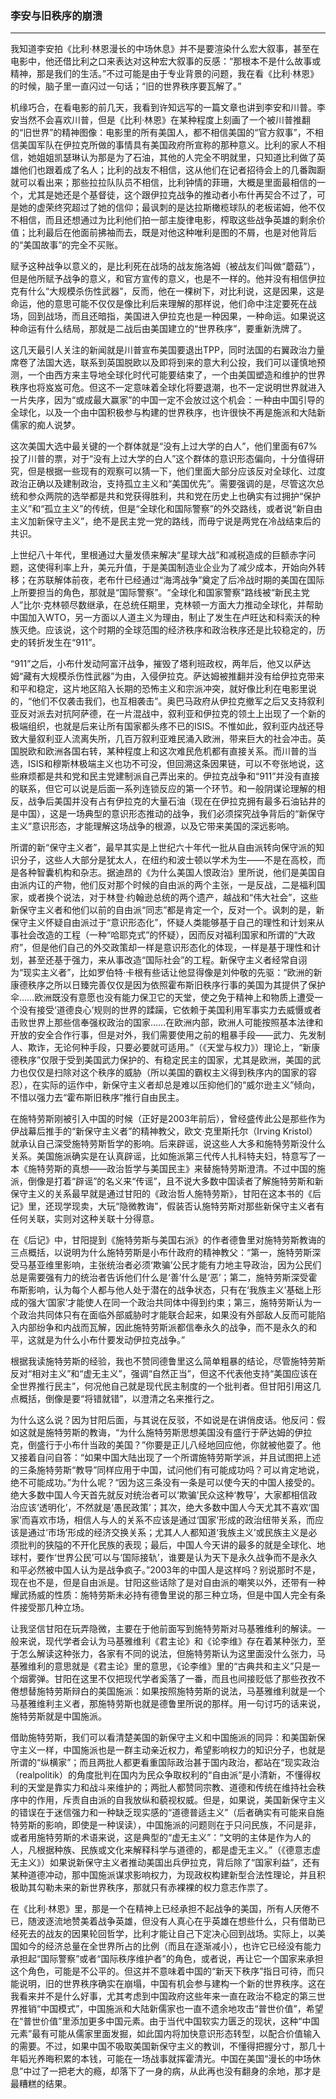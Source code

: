 <h3>李安与旧秩序的崩溃</h3>
<hr>

我知道李安拍《比利·林恩漫长的中场休息》并不是要渲染什么宏大叙事，甚至在电影中，他还借比利之口来表达对这种宏大叙事的反感：“那根本不是什么故事或精神，那是我们的生活。”不过可能是由于专业背景的问题，我在看《比利·林恩》的时候，脑子里一直闪过一句话；“旧的世界秩序要瓦解了。”

机缘巧合，在看电影的前几天，我看到许知远写的一篇文章也讲到李安和川普。李安当然不会喜欢川普，但是《比利·林恩》在某种程度上刻画了一个被川普推翻的“旧世界”的精神图像：电影里的所有美国人，都不相信美国的“官方叙事”，不相信美国军队在伊拉克所做的事情具有美国政府所宣称的那种意义。比利的家人不相信，她姐姐凯瑟琳认为那是为了石油，其他的人完全不明就里，只知道比利做了英雄他们也跟着成了名人；比利的战友不相信，这从他们在记者招待会上的几番踟蹰就可以看出来；那些拉拉队队员不相信，比利钟情的菲珊，大概是里面最相信的一个，尤其是她还是个基督徒，这个跟伊拉克战争的推动者小布什再契合不过了，可是她的虚荣终究超过了她的信仰；最讽刺的是达拉斯橄榄球队的老板诺姆，他不仅不相信，而且还想通过为比利他们拍一部主旋律电影，榨取这些战争英雄的剩余价值；比利最后在他面前拂袖而去，既是对他这种唯利是图的不屑，也是对他背后的“美国故事”的完全不买账。

赋予这种战争以意义的，是比利死在战场的战友施洛姆（被战友们叫做“蘑菇”），但是他所赋予战争的意义，和官方宣传的意义，也是不一样的。他并没有相信伊拉克有什么“大规模杀伤性武器”，反而，他在一棵树下，对比利说，这是因果，这是命运，他的意思可能不仅仅是像比利后来理解的那样说，他们命中注定要死在战场，回到战场，而且还暗指，美国进入伊拉克也是一种因果，一种命运。如果说这种命运有什么结局，那就是二战后由美国建立的“世界秩序”，要重新洗牌了。

这几天最引人关注的新闻就是川普宣布美国要退出TPP，同时法国的右翼政治力量席卷了法国大选，联系到英国脱欧以及即将到来的意大利公投，我们可以谨慎地预测，一个由西方来主导地全球化时代可能要结束了，一个由美国塑造和维护的世界秩序也将岌岌可危。但这不一定意味着全球化将要退潮，也不一定说明世界就进入一片失序，因为“或成最大赢家”的中国一定不会放过这个机会：一种由中国引导的全球化，以及一个由中国积极参与构建的世界秩序，也许很快不再是施派和大陆新儒家的痴人说梦。

这次美国大选中最关键的一个群体就是“没有上过大学的白人”，他们里面有67%投了川普的票，对于“没有上过大学的白人”这个群体的意识形态偏向，十分值得研究，但是根据一些现有的观察可以猜一下，他们里面大部分应该反对全球化、过度政治正确以及建制政治，支持孤立主义和“美国优先”。需要强调的是，尽管这次总统和参众两院的选举都是共和党获得胜利，共和党在历史上也确实有过拥护“保护主义”和“孤立主义”的传统，但是“全球化和国际警察”的外交路线，或者说“新自由主义加新保守主义”，绝不是民主党一党的路线，而毋宁说是两党在冷战结束后的共识。

上世纪八十年代，里根通过大量发债来解决“星球大战”和减税造成的巨额赤字问题，这使得利率上升，美元升值，于是美国制造业企业为了减少成本，开始向外转移；在苏联解体前夜，老布什已经通过“海湾战争”奠定了后冷战时期的美国在国际上所要担当的角色，那就是“国际警察”。“全球化和国家警察”路线被“新民主党人”比尔·克林顿尽数继承，在总统任期里，克林顿一方面大力推动全球化，并帮助中国加入WTO，另一方面以人道主义为理由，制止了发生在卢旺达和科索沃的种族灭绝。应该说，这个时期的全球范围的经济秩序和政治秩序还是比较稳定的，历史的转折发生在“911”。

“911”之后，小布什发动阿富汗战争，摧毁了塔利班政权，两年后，他又以萨达姆“藏有大规模杀伤性武器”为由，入侵伊拉克。萨达姆被推翻并没有给伊拉克带来和平和稳定，这片地区陷入长期的恐怖主义和宗派冲突，就好像比利在电影里说的，“他们不仅袭击我们，也互相袭击”。奥巴马政府从伊拉克撤军之后又支持叙利亚反对派去对抗阿萨德，在一片混战中，叙利亚和伊拉克的领土上出现了一个新的极端组织，也就是后来让所有国家都头疼不已的ISIS。不惟如此，叙利亚内战还导致大量叙利亚人流离失所，几百万叙利亚难民涌入欧洲，带来巨大的社会冲击。英国脱欧和欧洲各国右转，某种程度上和这次难民危机都有直接关系。而川普的当选，ISIS和穆斯林极端主义也功不可没，但回溯这条因果链，可以不夸张地说，这些麻烦都是共和党和民主党建制派自己弄出来的。伊拉克战争和“911”并没有直接的联系，但它可以说是后面一系列连锁反应的第一个环节。和一般阴谋论理解的相反，战争后美国并没有占有伊拉克的大量石油（现在在伊拉克拥有最多石油钻井的是中国），这是一场典型的意识形态推动的战争，我们必须探究战争背后的“新保守主义”意识形态，才能理解这场战争的根源，以及它带来美国的深远影响。

所谓的新“保守主义者”，最早其实是上世纪六十年代一批从自由派转向保守派的知识分子，这些人大部分是犹太人，在纽约和波士顿以学术为生——不是在高校，而是各种智囊机构和杂志。据迪昂的《为什么美国人恨政治》里所说，他们是美国自由派内讧的产物，他们反对那个时候的自由派的两个主张，一是反战，二是福利国家，或者换个说法，对于林登·约翰逊总统的两个遗产，越战和“伟大社会”，这些新保守主义者和他们以前的自由派“同志”都是肯定一个，反对一个。讽刺的是，新保守主义怀疑自由派过于“意识形态化”，怀疑人类能够基于自己的理性和计划来从事社会改造的工程（一种“哈耶克式”的怀疑），因而反对福利国家和所谓的“大政府”，但是他们自己的外交政策却一样是意识形态化的体现，一样是基于理性和计划，甚至还基于强力，来从事改造“国际社会”的工程。新保守主义者经常自诩为“现实主义者”，比如罗伯特·卡根有些话让他显得像是刘仲敬的先驱：“欧洲的新康德秩序之所以日臻完善仅仅是因为依照霍布斯旧秩序行事的美国为其提供了保护伞……欧洲既没有意愿也没有能力保卫它的天堂，使之免于精神上和物质上遭受一个没有接受‘道德良心’规则的世界的蹂躏，它依赖于美国利用军事实力去威慑或者击败世界上那些信奉强权政治的国家……在欧洲内部，欧洲人可能按照基本法律和开放的安全合作行事，但是对外，我们需要使用之前的粗暴手段——武力、先发制人、欺诈，无论何种手段，只要必要就可适用。”（《天堂与权力》）理论上，“新康德秩序”仅限于受到美国武力保护的、有稳定民主的国家，尤其是欧洲，美国的武力也仅仅是扫除对这个秩序的威胁（所以美国的霸权主义得到秩序内的国家的容忍），在实际的运作中，新保守主义者却总是难以压抑他们的“威尔逊主义”倾向，不惜以强力去“霍布斯旧秩序”推行自由民主。

在施特劳斯刚被引入中国的时候（正好是2003年前后），曾经盛传此公是那些作为伊战幕后推手的“新保守主义者”的精神教父，欧文·克里斯托尔（Irving Kristol）就承认自己深受施特劳斯哲学的影响。后来辟谣，说这些人大多和施特劳斯没什么关系。美国施派确实是在认真辟谣，比如施派第三代传人扎科特夫妇，特意写了一本《施特劳斯的真想——政治哲学与美国民主》来替施特劳斯澄清。不过中国的施派，倒像是打着“辟谣”的名义来“传谣”，且不说大多数中国读者了解施特劳斯和新保守主义的关系最早就是通过甘阳的《政治哲人施特劳斯》，甘阳在这本书的《后记》里，还现学现卖，大玩“隐微教诲”，假装否认施特劳斯对那些新保守主义者有任何关联，实则对这种关联十分得意。

在《后记》中，甘阳提到《施特劳斯与美国右派》的作者德鲁里对施特劳斯教诲的三点概括，以说明为什么施特劳斯是小布什政府的精神教父：“第一，施特劳斯深受马基亚维里影响，主张统治者必须‘欺骗’公民才能有力地主导政治，因为公民们总是需要强有力的统治者告诉他们什么是‘善’什么是‘恶’；第二，施特劳斯深受霍布斯影响，认为每个人都与他人处于潜在的战争状态，只有在‘我族主义’基础上形成的强大‘国家’才能使人在同一个政治共同体中得到约束；第三，施特劳斯认为一个政治共同体只有在面临外部威胁时才能联合起来，如果没有外部敌人反而可能陷入内部纷争和内战而瓦解，因此施特劳斯派都信奉永久的战争，而不是永久的和平，这就是为什么小布什要发动伊拉克战争。”

根据我读施特劳斯的经验，我也不赞同德鲁里这么简单粗暴的结论，尽管施特劳斯反对“相对主义”和“虚无主义”，强调“自然正当”，但这不代表他支持“美国应该在全世界推行民主”，何况他自己就是现代民主制度的一个批判者。但甘阳引用这几点概括，倒像是要“将错就错”，以澄清之名来推行之。

为什么这么说？因为甘阳后面，与其说在反驳，不如说是在讲俏皮话。他反问：假如这就是施特劳斯的教诲，“为什么施特劳斯思想美国没有盛行于萨达姆的伊拉克，倒盛行于小布什当政的美国？”你要是正儿八经地回应他，你就被他耍了。他又接着自问自答：“如果中国大陆出现了一个所谓施特劳斯学派，并且试图把上述的三条施特劳斯“教导”同样应用于中国，试问他们有可能成功吗？可以肯定地说，绝不可能成功。”为什么呢？“因为这三条没有一条是可以使今天的中国人接受的。绝大多数中国人今天首先就反对统治者可以‘欺骗’民众这种‘教导’，大家都相信政治应该‘透明化’，不然就是‘愚民政策’；其次，绝大多数中国人今天尤其不喜欢‘国家’而喜欢市场，相信人与人的关系不应该是通过‘国家’形成的政治纽带关系，而应该是通过‘市场’形成的经济交换关系；尤其人人都知道‘我族主义’或民族主义是必须批判的狭隘的不开化民族的表现；最后，中国人今天讲的最多的就是全球化、地球村，要作‘世界公民’可以与‘国际接轨’，谁要是认为天下是永久战争而不是永久和平必然被中国人认为是战争疯子。”2003年的中国人是这样吗？别说那时不是，现在也不是，但是自由派是。甘阳这些话除了是对自由派的嘲笑以外，还带有一种耀武扬威的性质：施特劳斯未必持有德鲁里说的那三种立场，但是中国人完全有条件接受那几种立场。

让我坚信甘阳在玩弄隐微，主要在于他前面写到施特劳斯对马基雅维利的解读。一般来说，现代学者会认为马基雅维利《君主论》和《论李维》存在着某种张力，至于怎么解读这种张力，各家有不同的说法，但施特劳斯认为这里面没什么张力，马基雅维利的意思就是《君主论》里的意思，《论李维》里的“古典共和主义”只是一个烟雾弹。甘阳在这里不仅把现代学者奚落了一番，而且也间接贬低了那些孜孜不倦想替施特劳斯辩白的美国施派：如果按照施特劳斯的说法，马基雅维利就是一个马基雅维利主义者，那施特劳斯也就是德鲁里所说的那样。用一句讨巧的话来说，施特劳斯就是中国施派。

借助施特劳斯，我们可以看清楚美国的新保守主义和中国施派的同异：和美国新保守主义一样，中国施派也是一群主动亲近权力，希望影响权力的知识分子，也就是所谓的“纵横家”；而且两批人都更看重国际政治甚于国内政治，都站在“现实政治（realpolitik）的角度批判在国内为民众争取权利的“自由派”是小清新，不懂得权利的天堂是靠实力和战斗来维护的；两批人都赞同宗教、道德和传统在维持社会秩序中的作用，斥责自由派的自我放纵和藐视权威。但是，如果说，美国新保守主义的错误在于迷信强力和一种缺乏现实感的“道德普适主义”（后者确实有可能来自施特劳斯的影响，即使是一种误读），中国施派的问题则在于只问民族，不问是非，或者用施特劳斯的术语来说，这是典型的“虚无主义”：“文明的主体是作为人的人，凡根据种族、民族或文化来解释科学与道德的，都是虚无主义。”（《德意志虚无主义》）如果说新保守主义者推动美国出兵伊拉克，背后除了“国家利益”，还有某种道德冲动，那中国施派谋求影响权力，为现政权构建新型合法性理论，并且积极助其勾勒未来的新世界秩序，那就只有赤裸裸的权力意志作祟了。

在《比利·林恩》里，那是一个在精神上已经承担不起战争的美国，所有人厌倦不已，随波逐流地赞美着战争英雄，但没有人真心在乎英雄在想些什么，只有借助已经死去的战友的因果轮回哲学，比利才能让自己下定决心回到战场。实际上，以美国如今的经济总量在全世界所占的比例（而且在逐渐减小），也许它已经没有能力承担起“国际警察”或者“国际秩序维护者”的角色，或者说，再让它一个国家来承担这个角色，可能是不公平的。但这并不意味着中国的“新天下秩序”指日可待，而只能说明，旧的世界秩序确实在崩塌，中国有机会参与建构一个新的世界秩序。这在我看来并不是什么好事，尤其考虑到中国政府这些年来一直在政治不稳定的第三世界推销“中国模式”，中国施派和大陆新儒家也一直不遗余地攻击“普世价值”，希望在“普世价值”里添加更多中国元素。由于当代中国软实力匮乏的现状，这种“中国元素”最有可能从儒家里面发掘，如此国内将加快意识形态转型，以配合价值输入的需要。不过，如果中国不吸取美国新保守主义的教训，不懂得把握分寸，那几十年韬光养晦积累的本钱，可能在一场战事就挥霍清光。中国在美国“漫长的中场休息”中过了一把老大的瘾，却落下了一身的病，从此再也没有翻身的余地，那才是最糟糕的结果。 


